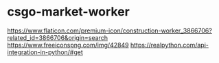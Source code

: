 # csgo-market-worker

https://www.flaticon.com/premium-icon/construction-worker_3866706?related_id=3866706&origin=search
https://www.freeiconspng.com/img/42849
https://realpython.com/api-integration-in-python/#get